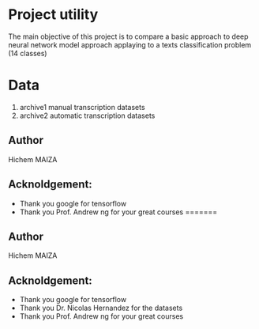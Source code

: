 # Project utility 
The main objective of this project is to compare a basic approach to deep neural network model approach applaying to a texts classification problem  (14 classes)
# Data 
1. archive1 manual transcription datasets 
2. archive2 automatic transcription datasets

## Author 
Hichem MAIZA
## Acknoldgement:
- Thank you google for tensorflow
- Thank you Prof. Andrew ng for your great courses
=======
## Author 
Hichem MAIZA 
## Acknoldgement:
- Thank you google for tensorflow 
- Thank you Dr. Nicolas Hernandez for the datasets
- Thank you Prof. Andrew ng for your great courses

